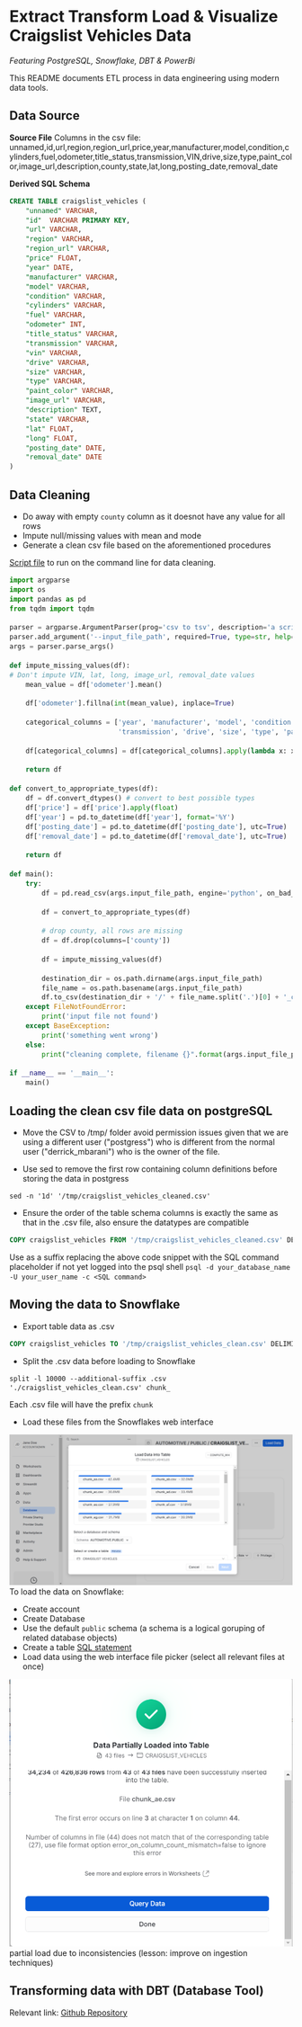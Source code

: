 # Extract Transform Load & Visualize Craigslist Vehicles Data

*Featuring PostgreSQL, Snowflake, DBT & PowerBi*

This README documents ETL process in data engineering using modern data tools.

## Data Source

**Source File**
Columns in the csv file:
unnamed,id,url,region,region_url,price,year,manufacturer,model,condition,cylinders,fuel,odometer,title_status,transmission,VIN,drive,size,type,paint_color,image_url,description,county,state,lat,long,posting_date,removal_date

**Derived SQL Schema**
<a name="SQL_schema"></a>

```SQL
CREATE TABLE craigslist_vehicles (
	"unnamed" VARCHAR,
	"id"  VARCHAR PRIMARY KEY,
	"url" VARCHAR,
	"region" VARCHAR,
	"region_url" VARCHAR,
	"price" FLOAT,
	"year" DATE,
	"manufacturer" VARCHAR,
	"model" VARCHAR,
	"condition" VARCHAR,
	"cylinders" VARCHAR,
	"fuel" VARCHAR,
	"odometer" INT,
	"title_status" VARCHAR,
	"transmission" VARCHAR,
	"vin" VARCHAR,
	"drive" VARCHAR,
	"size" VARCHAR,
	"type" VARCHAR,
	"paint_color" VARCHAR,
	"image_url" VARCHAR,
	"description" TEXT,
	"state" VARCHAR,
	"lat" FLOAT,
	"long" FLOAT,
	"posting_date" DATE,
	"removal_date" DATE
)
```

## Data Cleaning

* Do away with empty `county` column as it doesnot have any value for all rows
* Impute null/missing values with mean and mode
* Generate a clean csv file based on the aforementioned procedures

[Script file](./clean_csv.py) to run on the command line for data cleaning.

```Python
import argparse
import os
import pandas as pd
from tqdm import tqdm

parser = argparse.ArgumentParser(prog='csv to tsv', description='a script that converts csv to tsv line by line')
parser.add_argument('--input_file_path', required=True, type=str, help='path to .csv file')
args = parser.parse_args()

def impute_missing_values(df):
# Don't impute VIN, lat, long, image_url, removal_date values
    mean_value = df['odometer'].mean()

    df['odometer'].fillna(int(mean_value), inplace=True)

    categorical_columns = ['year', 'manufacturer', 'model', 'condition', 'cylinders', 'fuel', 'title_status',
                           'transmission', 'drive', 'size', 'type', 'paint_color', 'posting_date']

    df[categorical_columns] = df[categorical_columns].apply(lambda x: x.fillna(x.mode().iloc[0]))

    return df

def convert_to_appropriate_types(df):
    df = df.convert_dtypes() # convert to best possible types
    df['price'] = df['price'].apply(float)
    df['year'] = pd.to_datetime(df['year'], format='%Y')
    df['posting_date'] = pd.to_datetime(df['posting_date'], utc=True)
    df['removal_date'] = pd.to_datetime(df['removal_date'], utc=True)

    return df

def main():
    try:
        df = pd.read_csv(args.input_file_path, engine='python', on_bad_lines='warn')

        df = convert_to_appropriate_types(df)

        # drop county, all rows are missing
        df = df.drop(columns=['county'])

        df = impute_missing_values(df)

        destination_dir = os.path.dirname(args.input_file_path)
        file_name = os.path.basename(args.input_file_path)
        df.to_csv(destination_dir + '/' + file_name.split('.')[0] + '_cleaned.csv', index=False)
    except FileNotFoundError:
        print('input file not found')
    except BaseException:
        print('something went wrong')
    else:
        print("cleaning complete, filename {}".format(args.input_file_path))

if __name__ == '__main__':
    main()
```

## Loading the clean csv file data on postgreSQL

* Move the CSV to /tmp/ folder avoid permission issues given that we are using a different user ("postgress") who is different from the normal user ("derrick_mbarani") who is the owner of the file.

* Use sed to remove the first row containing column definitions before storing the data in postgress

```Shell
sed -n '1d' '/tmp/craigslist_vehicles_cleaned.csv'
```

* Ensure the order of the table schema columns is exactly the same as that in the .csv file, also ensure the datatypes are compatible

```SQL
COPY craigslist_vehicles FROM '/tmp/craigslist_vehicles_cleaned.csv' DELIMITER ',' CSV HEADER;
```

Use as a suffix replacing the above code snippet with the SQL command placeholder if not yet logged into the psql shell
`psql -d your_database_name -U your_user_name -c <SQL command>`

## Moving the data to Snowflake

* Export table data as .csv
```SQL
COPY craigslist_vehicles TO '/tmp/craigslist_vehicles_clean.csv' DELIMITER ',' CSV HEADER;
```

* Split the .csv data before loading to Snowflake

```shell
split -l 10000 --additional-suffix .csv './craigslist_vehicles_clean.csv' chunk_
```
Each .csv file will have the prefix `chunk`

* Load these files from the Snowflakes web interface

![Snowflake dashboard image showing manual data](./../screenshots/Screenshot%202023-11-09%20171459.png)
To load the data on Snowflake:
* Create account
* Create Database
* Use the default `public` schema (a schema is a logical goruping of related database objects)
* Create a table [SQL statement](#SQL_schema)
* Load data using the web interface file picker (select all relevant files at once)

![Snowflake dashboard image showing manual data](./../screenshots/Screenshot%202023-11-10%20002213.png)
partial load due to inconsistencies (lesson: improve on ingestion techniques)

## Transforming data with DBT (Database Tool)

Relevant link: [Github Repository](https://github.com/Sciederrick/dbt_craigslist_vehicles)


